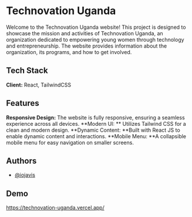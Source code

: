 
# Technovation Uganda

Welcome to the Technovation Uganda website! This project is designed to showcase the mission and activities of Technovation Uganda, an organization dedicated to empowering young women through technology and entrepreneurship. The website provides information about the organization, its programs, and how to get involved.


## Tech Stack

**Client:** React, TailwindCSS

## Features
**Responsive Design:** The website is fully responsive, ensuring a seamless experience across all devices.
**Modern UI: ** Utilizes Tailwind CSS for a clean and modern design.
**Dynamic Content: **Built with React JS to enable dynamic content and interactions.
**Mobile Menu: **A collapsible mobile menu for easy navigation on smaller screens.


## Authors

- [@iojavis](https://www.github.com/iojavis)


## Demo

https://technovation-uganda.vercel.app/
